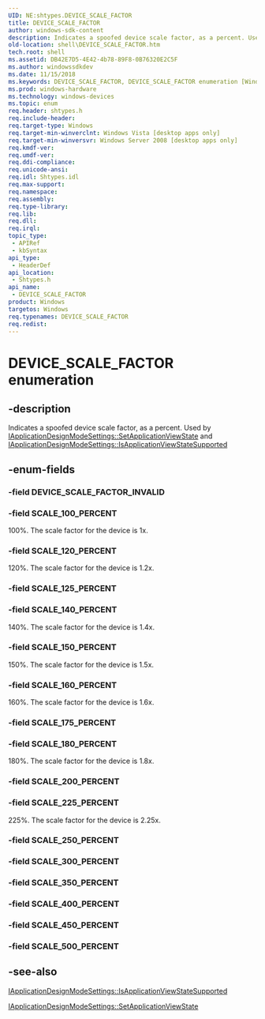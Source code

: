 ```yaml
---
UID: NE:shtypes.DEVICE_SCALE_FACTOR
title: DEVICE_SCALE_FACTOR
author: windows-sdk-content
description: Indicates a spoofed device scale factor, as a percent. Used by IApplicationDesignModeSettings::SetApplicationViewState and IApplicationDesignModeSettings::IsApplicationViewStateSupported.
old-location: shell\DEVICE_SCALE_FACTOR.htm
tech.root: shell
ms.assetid: DB42E7D5-4E42-4b78-89F8-0B76320E2C5F
ms.author: windowssdkdev
ms.date: 11/15/2018
ms.keywords: DEVICE_SCALE_FACTOR, DEVICE_SCALE_FACTOR enumeration [Windows Shell], SCALE_100_PERCENT, SCALE_120_PERCENT, SCALE_140_PERCENT, SCALE_150_PERCENT, SCALE_160_PERCENT, SCALE_180_PERCENT, SCALE_225_PERCENT, shell.DEVICE_SCALE_FACTOR, shtypes/DEVICE_SCALE_FACTOR, shtypes/SCALE_100_PERCENT, shtypes/SCALE_120_PERCENT, shtypes/SCALE_140_PERCENT, shtypes/SCALE_150_PERCENT, shtypes/SCALE_160_PERCENT, shtypes/SCALE_180_PERCENT, shtypes/SCALE_225_PERCENT
ms.prod: windows-hardware
ms.technology: windows-devices
ms.topic: enum
req.header: shtypes.h
req.include-header: 
req.target-type: Windows
req.target-min-winverclnt: Windows Vista [desktop apps only]
req.target-min-winversvr: Windows Server 2008 [desktop apps only]
req.kmdf-ver: 
req.umdf-ver: 
req.ddi-compliance: 
req.unicode-ansi: 
req.idl: Shtypes.idl
req.max-support: 
req.namespace: 
req.assembly: 
req.type-library: 
req.lib: 
req.dll: 
req.irql: 
topic_type:
 - APIRef
 - kbSyntax
api_type:
 - HeaderDef
api_location:
 - Shtypes.h
api_name:
 - DEVICE_SCALE_FACTOR
product: Windows
targetos: Windows
req.typenames: DEVICE_SCALE_FACTOR
req.redist: 
---
```


# DEVICE_SCALE_FACTOR enumeration


## -description


Indicates a spoofed device scale factor, as a percent. Used by <a href="https://msdn.microsoft.com/37e1845c-a58a-4da3-b259-bbf5bbf5ff6d">IApplicationDesignModeSettings::SetApplicationViewState</a> and <a href="https://msdn.microsoft.com/49661f00-15bc-48c0-a302-b81bee61180a">IApplicationDesignModeSettings::IsApplicationViewStateSupported</a>



## -enum-fields




### -field DEVICE_SCALE_FACTOR_INVALID


### -field SCALE_100_PERCENT

100%. The scale factor for the device is 1x.


### -field SCALE_120_PERCENT

120%. The scale factor for the device is 1.2x.


### -field SCALE_125_PERCENT


### -field SCALE_140_PERCENT

140%. The scale factor for the device is 1.4x.


### -field SCALE_150_PERCENT

150%. The scale factor for the device is 1.5x.


### -field SCALE_160_PERCENT

160%. The scale factor for the device is 1.6x.


### -field SCALE_175_PERCENT


### -field SCALE_180_PERCENT

180%. The scale factor for the device is 1.8x.


### -field SCALE_200_PERCENT


### -field SCALE_225_PERCENT

225%. The scale factor for the device is 2.25x.


### -field SCALE_250_PERCENT


### -field SCALE_300_PERCENT


### -field SCALE_350_PERCENT


### -field SCALE_400_PERCENT


### -field SCALE_450_PERCENT


### -field SCALE_500_PERCENT




## -see-also




<a href="https://msdn.microsoft.com/49661f00-15bc-48c0-a302-b81bee61180a">IApplicationDesignModeSettings::IsApplicationViewStateSupported</a>



<a href="https://msdn.microsoft.com/37e1845c-a58a-4da3-b259-bbf5bbf5ff6d">IApplicationDesignModeSettings::SetApplicationViewState</a>
 

 

